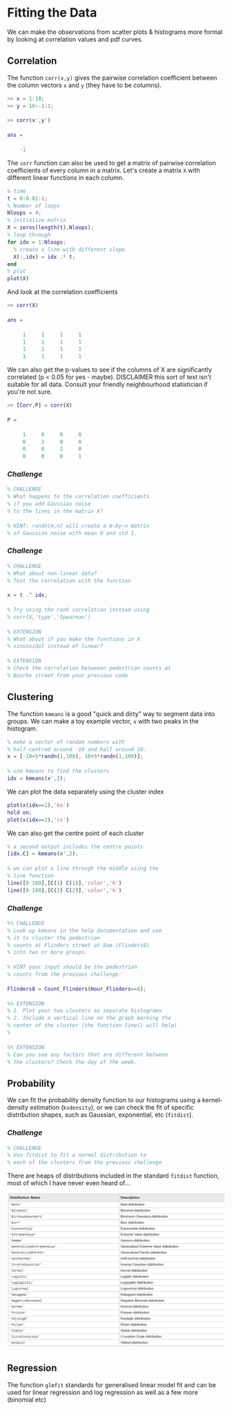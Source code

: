 # Fitting the Data

We can make the observations from scatter plots & histograms more formal by looking at correlation values and pdf curves.

## Correlation
The function `corr(x,y)` gives the pairwise correlation coefficient between the column vectors `x` and `y` (they have to be columns).

``` Matlab
>> x = 1:10;
>> y = 10:-1:1;

>> corr(x',y')

ans =

    -1
```

The `corr` function can also be used to get a matrix of pairwise correlation coefficients of every column in a matrix. Let's create a matrix `X` with different linear functions in each column.

``` Matlab
% time
t = 0:0.01:1;
% Number of loops
Nloops = 4;
% initialize matrix
X = zeros(length(t),Nloops);
% loop through
for idx = 1:Nloops;
  % create a line with different slope
  X(:,idx) = idx .* t;      
end
% plot
plot(X)
```
And look at the correlation coefficients

``` Matlab
>> corr(X)

ans =

     1     1     1     1
     1     1     1     1
     1     1     1     1
     1     1     1     1
```

We can also get the p-values to see if the columns of X are significantly correlated (p < 0.05 for yes - maybe). DISCLAIMER this sort of test isn't suitable for all data. Consult your friendly neighbourhood statistician if you're not sure.

``` Matlab
>> [Corr,P] = corr(X)

P =

     1     0     0     0
     0     1     0     0
     0     0     1     0
     0     0     0     1
```

### *Challenge*
``` Matlab
% CHALLENGE
% What happens to the correlation coefficients
% if you add Gaussian noise
% to the lines in the matrix X?

% HINT: randn(m,n) will create a m-by-n matrix 
% of Gaussian noise with mean 0 and std 1. 
```

### *Challenge*

``` Matlab
% CHALLENGE
% What about non-linear data?
% Test the correlation with the function 

x = t .^ idx;

% Try using the rank correlation instead using
% corr(X,'type','Spearman')

% EXTENSION
% What about if you make the functions in X 
% sinusoidal instead of linear? 

% EXTENSION
% Check the correlation betweeen pedestrian counts at
% Bourke street from your previous code

```

## Clustering

The function `kmeans` is a good "quick and dirty" way to segment data into groups. 
We can make a toy example vector, `x` with two peaks in the histogram.
``` Matlab
% make a vector of random numbers with 
% half centred around -10 and half around 10.
x = [-10+5*randn(1,100), 10+5*randn(1,100)];

% use kmeans to find the clusters
idx = kmeans(x',2);
```
We can plot the data separately using the cluster index
```Matlab
plot(x(idx==1),'bo')
hold on;
plot(x(idx==2),'rx')
```
We can also get the centre point of each cluster
```Matlab
% a second output includes the centre points
[idx,C] = kmeans(x',2);

% we can plot a line through the middle using the 
% line function
line([0 100],[C(1) C(1)],'color','k')
line([0 100],[C(2) C(2)],'color','k')
```
### *Challenge*
``` Matlab
%% CHALLENGE 
% Look up kmeans in the help documentation and use 
% it to cluster the pedestrian
% counts at Flinders street at 8am (Flinders8)
% into two or more groups.

% HINT your input should be the pedestrian 
% counts from the previous challenge: 

Flinders8 = Count_Flinders(Hour_Flinders==8);

%% EXTENSION
% 1. Plot your two clusters as separate histograms
% 2. Include a vertical line on the graph marking the 
% center of the cluster (the function line() will help)
% 

%% EXTENSION
% Can you see any factors that are different between 
% the clusters? Check the day of the week. 

```

## Probability

We can fit the probability density function to our histograms using a kernel-density estimation (`ksdensity`), or we can check the fit of specific distribution shapes, such as Gaussian, exponential, etc (`fitdist`).

### *Challenge*
``` Matlab
% CHALLENGE
% Use fitdist to fit a normal distribution to 
% each of the clusters from the previous challenge
```

There are heaps of distributions included in the standard `fitdist` function, most of which I have never even heard of...

![](dist.jpg)

## Regression

The function `glmfit` standards for generalised linear model fit and can be used for linear regression and log regression as well as a few more (binomial etc)
